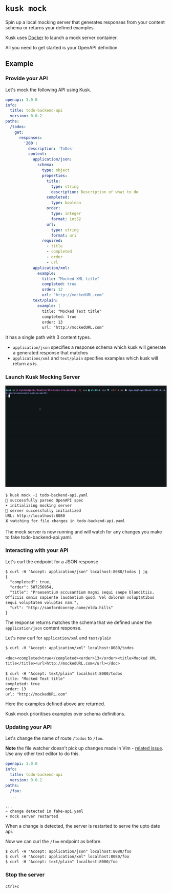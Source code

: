 # `kusk mock`

Spin up a local mocking server that generates responses from your content schema or returns your defined examples.

Kusk uses [Docker](https://docs.docker.com/get-docker/) to launch a mock server container.

All you need to get started is your OpenAPI definition.

## Example
### Provide your API
Let's mock the following API using Kusk.

```yaml
openapi: 3.0.0
info:
  title: todo-backend-api
  version: 0.0.2
paths:
  /todos:
    get:
      responses:
        '200':
          description: 'ToDos'
          content:
            application/json:
              schema:
                type: object
                properties:
                  title:
                    type: string
                    description: Description of what to do
                  completed:
                    type: boolean
                  order:
                    type: integer
                    format: int32
                  url:
                    type: string
                    format: uri
                required:
                  - title
                  - completed
                  - order
                  - url
            application/xml:
              example:
                title: "Mocked XML title"
                completed: true
                order: 13
                url: "http://mockedURL.com"
            text/plain:
              example: |
                title: "Mocked Text title"
                completed: true
                order: 13
                url: "http://mockedURL.com"
```

It has a single path with 3 content types.
- `application/json` specifies a response schema which kusk will generate a generated response that matches
- `applications/xml` and `text/plain` specifies examples which kusk will return as is.

### Launch Kusk Mocking Server
![kusk mocking example](./img/kusk-mock.gif)

```shell
$ kusk mock -i todo-backend-api.yaml
🎉 successfully parsed OpenAPI spec
☀️ initializing mocking server
🎉 server successfully initialized
URL: http://localhost:8080
⏳ watching for file changes in todo-backend-api.yaml 
```

The mock server is now running and will watch for any changes you make to fake todo-backend-api.yaml.

### Interacting with your API
Let's curl the endpoint for a JSON response

```shell
$ curl -H "Accept: application/json" localhost:8080/todos | jq
{
  "completed": true,
  "order": 507256954,
  "title": "Praesentium accusantium magni sequi saepe blanditiis. Officiis omnis sapiente laudantium quod. Vel dolorum voluptatibus sequi voluptatem voluptas nam.",
  "url": "http://sanfordconroy.name/elda.hills"
}
```

The response returns matches the schema that we defined under the `application/json` content response.

Let's now curl for `application/xml` and `text/plain`

```shell
$ curl -H "Accept: application/xml" localhost:8080/todos

<doc><completed>true</completed><order>13</order><title>Mocked XML title</title><url>http://mockedURL.com</url></doc>

$ curl -H "Accept: text/plain" localhost:8080/todos
title: "Mocked Text title"
completed: true
order: 13
url: "http://mockedURL.com"
```

Here the examples defined above are returned.

Kusk mock prioritises examples over schema definitions.

### Updating your API
Let's change the name of route `/todos` to `/foo`.

**Note** the file watcher doesn't pick up changes made in Vim - [related issue](https://github.com/fsnotify/fsnotify/issues/17). Use any other text editor to do this.

```yaml
openapi: 3.0.0
info:
  title: todo-backend-api
  version: 0.0.2
paths:
  /foo:
  ...
```

```shell
...
✍️ change detected in fake-api.yaml
☀️ mock server restarted
```

When a change is detected, the server is restarted to serve the upto date api.

Now we can curl the `/foo` endpoint as before.

```
$ curl -H "Accept: application/json" localhost:8080/foo
$ curl -H "Accept: application/xml" localhost:8080/foo
$ curl -H "Accept: text/plain" localhost:8080/foo
```

### Stop the server
`ctrl+c`
